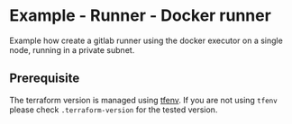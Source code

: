 # Example - Runner - Docker runner

Example how create a gitlab runner using the docker executor on a single node, running in a private subnet.

## Prerequisite

The terraform version is managed using [tfenv](https://github.com/Zordrak/tfenv). If you are not using `tfenv` please check `.terraform-version` for the tested version.
